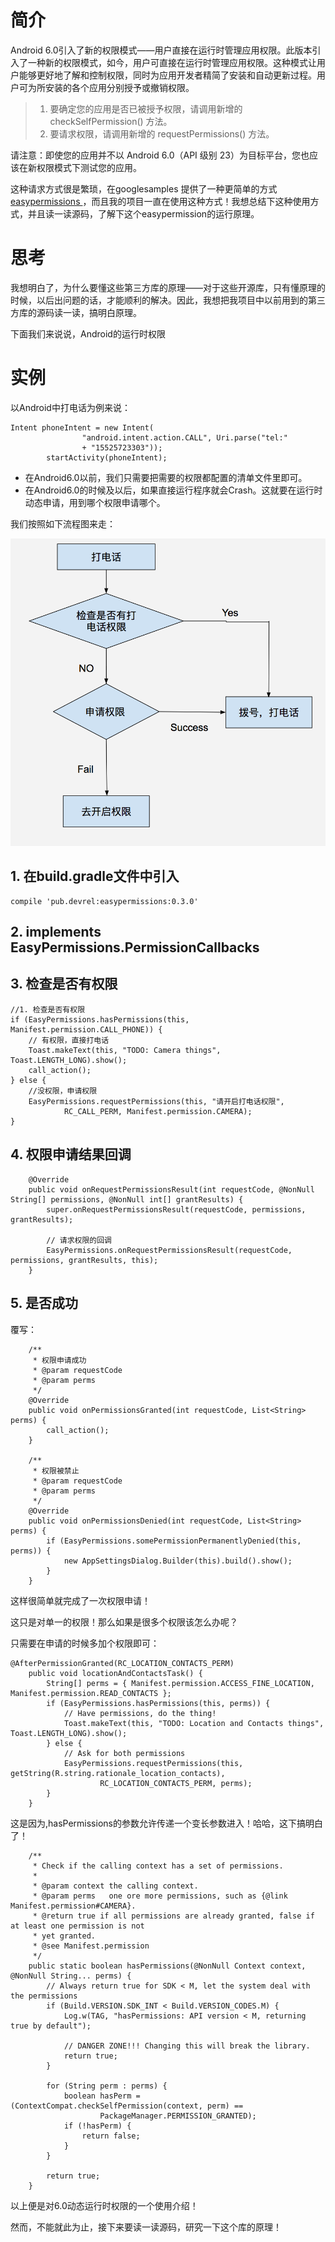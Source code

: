 
# 简介

Android 6.0引入了新的权限模式——用户直接在运行时管理应用权限。此版本引入了一种新的权限模式，如今，用户可直接在运行时管理应用权限。这种模式让用户能够更好地了解和控制权限，同时为应用开发者精简了安装和自动更新过程。用户可为所安装的各个应用分别授予或撤销权限。

> 1. 要确定您的应用是否已被授予权限，请调用新增的 checkSelfPermission() 方法。
> 2. 要请求权限，请调用新增的 requestPermissions() 方法。

请注意：即使您的应用并不以 Android 6.0（API 级别 23）为目标平台，您也应该在新权限模式下测试您的应用。

这种请求方式很是繁琐，在googlesamples 提供了一种更简单的方式[easypermissions
](https://github.com/googlesamples/easypermissions)，而且我的项目一直在使用这种方式！我想总结下这种使用方式，并且读一读源码，了解下这个easypermission的运行原理。


# 思考

我想明白了，为什么要懂这些第三方库的原理——对于这些开源库，只有懂原理的时候，以后出问题的话，才能顺利的解决。因此，我想把我项目中以前用到的第三方库的源码读一读，搞明白原理。

下面我们来说说，Android的运行时权限
# 实例

以Android中打电话为例来说：

```
Intent phoneIntent = new Intent(
                "android.intent.action.CALL", Uri.parse("tel:"
                + "15525723303"));
        startActivity(phoneIntent);
```

* 在Android6.0以前，我们只需要把需要的权限都配置的清单文件里即可。
* 在Android6.0的时候及以后，如果直接运行程序就会Crash。这就要在运行时动态申请，用到哪个权限申请哪个。

我们按照如下流程图来走：

![permission](https://github.com/SOFTPOWER1991/note/blob/master/raw/permisson.png)

## 1. 在build.gradle文件中引入

```
compile 'pub.devrel:easypermissions:0.3.0'
```

## 2. implements EasyPermissions.PermissionCallbacks 

## 3. 检查是否有权限

```
//1. 检查是否有权限
if (EasyPermissions.hasPermissions(this, Manifest.permission.CALL_PHONE)) {
    // 有权限，直接打电话
    Toast.makeText(this, "TODO: Camera things", Toast.LENGTH_LONG).show();
    call_action();
} else {
    //没权限，申请权限
    EasyPermissions.requestPermissions(this, "请开启打电话权限",
            RC_CALL_PERM, Manifest.permission.CAMERA);
}
```

## 4. 权限申请结果回调

```
    @Override
    public void onRequestPermissionsResult(int requestCode, @NonNull String[] permissions, @NonNull int[] grantResults) {
        super.onRequestPermissionsResult(requestCode, permissions, grantResults);

        // 请求权限的回调
        EasyPermissions.onRequestPermissionsResult(requestCode, permissions, grantResults, this);
    }
```

## 5. 是否成功

覆写：

```
    /**
     * 权限申请成功
     * @param requestCode
     * @param perms
     */
    @Override
    public void onPermissionsGranted(int requestCode, List<String> perms) {
        call_action();
    }

    /**
     * 权限被禁止
     * @param requestCode
     * @param perms
     */
    @Override
    public void onPermissionsDenied(int requestCode, List<String> perms) {
        if (EasyPermissions.somePermissionPermanentlyDenied(this, perms)) {
            new AppSettingsDialog.Builder(this).build().show();
        }
    }
```

这样很简单就完成了一次权限申请！

这只是对单一的权限！那么如果是很多个权限该怎么办呢？


只需要在申请的时候多加个权限即可：

```
@AfterPermissionGranted(RC_LOCATION_CONTACTS_PERM)
    public void locationAndContactsTask() {
        String[] perms = { Manifest.permission.ACCESS_FINE_LOCATION, Manifest.permission.READ_CONTACTS };
        if (EasyPermissions.hasPermissions(this, perms)) {
            // Have permissions, do the thing!
            Toast.makeText(this, "TODO: Location and Contacts things", Toast.LENGTH_LONG).show();
        } else {
            // Ask for both permissions
            EasyPermissions.requestPermissions(this, getString(R.string.rationale_location_contacts),
                    RC_LOCATION_CONTACTS_PERM, perms);
        }
    }
```

这是因为,hasPermissions的参数允许传递一个变长参数进入！哈哈，这下搞明白了！

```
    /**
     * Check if the calling context has a set of permissions.
     *
     * @param context the calling context.
     * @param perms   one ore more permissions, such as {@link Manifest.permission#CAMERA}.
     * @return true if all permissions are already granted, false if at least one permission is not
     * yet granted.
     * @see Manifest.permission
     */
    public static boolean hasPermissions(@NonNull Context context, @NonNull String... perms) {
        // Always return true for SDK < M, let the system deal with the permissions
        if (Build.VERSION.SDK_INT < Build.VERSION_CODES.M) {
            Log.w(TAG, "hasPermissions: API version < M, returning true by default");

            // DANGER ZONE!!! Changing this will break the library.
            return true;
        }

        for (String perm : perms) {
            boolean hasPerm = (ContextCompat.checkSelfPermission(context, perm) ==
                    PackageManager.PERMISSION_GRANTED);
            if (!hasPerm) {
                return false;
            }
        }

        return true;
    }
```

以上便是对6.0动态运行时权限的一个使用介绍！

然而，不能就此为止，接下来要读一读源码，研究一下这个库的原理！

